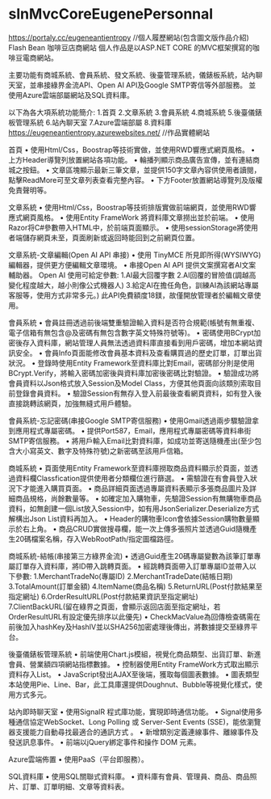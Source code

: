 # slnMvcCoreEugenePersonnal
https://portaly.cc/eugeneantientropy  //個人履歷網站(包含圖文版作品介紹)
Flash Bean 咖啡豆店商網站
個人作品是以ASP.NET CORE 的MVC框架撰寫的咖啡豆電商網站。

主要功能有商城系統、會員系統、發文系統、後臺管理系統，儀錶板系統，站內聊天室，並串接綠界金流API、Open AI API及Google SMTP寄信等外部服務。
並使用Azure雲端部屬網站及SQL資料庫。

以下為各大項系統功能簡介:
1.首頁
2.文章系統
3.會員系統
4.商城系統
5.後臺儀錶板管理系統
6.站內聊天室
7.Azure雲端部屬
8.資料庫
https://eugeneantientropy.azurewebsites.net/ //作品實體網站



首頁
• 使用Html/Css，Boostrap等技術實做，並使用RWD響應式網頁風格。
• 上方Header導覽列放置網站各項功能。
• 輪播列顯示商品廣告宣傳，並有連結商城之按鈕。
• 文章區塊顯示最新三筆文章，並提供150字文章內容供使用者讀閱，點擊ReadMore可至文章列表查看完整內容。
• 下方Footer放置網站導覽列及版權免責聲明等。

文章系統
• 使用Html/Css，Boostrap等技術排版實做前端網頁，並使用RWD響應式網頁風格。
• 使用Entity FrameWork 將資料庫文章撈出並於前端。
• 使用Razor将C#參數帶入HTML中，於前端頁面顯示。
• 使用sessionStorage將使用者端儲存網頁未至，頁面刷新或返回時能回到之前網頁位置。

文章系統-文章編輯(Open AI API 串接)
• 使用 TinyMCE 所見即所得(WYSIWYG)編輯器，提供更方便編輯文章環境。
• 串接Open AI API 提供文案撰寫者AI文案輔助器。
Open AI 使用可給定參數:
1.AI最大回覆字數
2.AI回覆的冒險值(調越高變化程度越大，越小則像公式機器人)
3.給定AI在擔任角色，訓練AI為該網站專屬客服等，使用方式非常多元。)
此API免費額度18鎂，故僅開放管理者於編輯文章使用。

會員系統
• 會員註冊透過前後端雙重驗證輸入資料是否符合規範(帳號有無重複、電子信箱有無包含@及密碼有無包含數字英文特殊符號等)。
• 密碼使用BCrypt加密後存入資料庫，網站管理人員無法透過資料庫直接看到用戶密碼，增加本網站資訊安全。
• 會員Info頁面能修改會員基本資料及查看購買過的歷史訂單，訂單出貨狀況。
• 登錄時使用Entity Framework至資料庫比對Email，密碼部分則是使用BCrypt.Verify，將輸入密碼加密後與資料庫加密後密碼比對驗證。
• 驗證成功將會員資料以Json格式放入Session及Model Class，方便其他頁面向該類別索取目前登錄會員資料。
• 驗證Session有無存入登入前最後查看網頁資料，如有登入後直接跳轉該網頁，加強無縫式用戶體驗。

會員系統-忘記密碼(串接Google SMTP寄信服務)
• 使用Gmail透過兩步驟驗證拿到應用程式專屬密碼。
• 提供Port587，Email，應用程式專屬密碼等資料串街SMTP寄信服務。
• 將用戶輸入Email比對資料庫，如成功並寄送隨機產出(至少包含大小寫英文、數字及特殊符號)之新密碼至該用戶信箱。

商城系統
• 頁面使用Entity Framework至資料庫撈取商品資料顯示於頁面，並透過資料欄Classfication提供使用者分類欄位進行篩選。
• 需驗證在有會員登入狀況下才能進入購買頁面。
• 商品詳細頁面透過專屬資料表顯示多張商品圖片及詳細商品規格，尚餘數量等。
• 如確定加入購物車，先驗證Session有無購物車商品資料，如無創建一個List放入Session中，如有用JsonSerializer.Deserialize方式解構出Json List資料再加入。
• Header的購物車Icon會依據Session購物數量顯示於右上角。
• 商品CRUD實做搜尋欄，能一次上傳多張照片並透過Guid隨機產生20碼檔案名稱，存入WebRootPath/指定圖檔路徑。

商城系統-結帳(串接第三方綠界金流)
• 透過Guid產生20碼專屬變數為該筆訂單專屬訂單存入資料庫，將ID帶入跳轉頁面。
• 經跳轉頁面帶入訂單專屬ID並帶入以下參數:
1.MerchantTradeNo(專屬ID)
2.MerchantTradeDate(結帳日期)
3.TotalAmount(訂單金額)
4.ItemName(商品名稱)
5.ReturnURL(Post付款結果至指定網址)
6.OrderResultURL(Post付款結果資訊至指定網址)
7.ClientBackURL(留在綠界之頁面，會顯示返回店面至指定網址，若OrderResultURL有設定優先排序以此優先)
• CheckMacValue為回傳檢查碼需在前後加入hashKey及HashIV並以SHA256加密處理後傳出，將數據提交至綠界平台。


後臺儀錶板管理系統
• 前端使用Chart.js模組，視覺化商品類型、出貨訂單、新進會員、營業額四項網站指標數據。
• 控制器使用Entity FrameWork方式取出顯示資料存入List。
• JavaScript發出AJAX至後端，獲取每個圖表數據。
• 圖表類型本站使用Pie、Line、Bar，此工具庫還提供Doughnut、Bubble等視覺化樣式，使用方式多元。

站內即時聊天室
• 使用SignalR 程式庫功能，實現即時通信功能。
• Signal使用多種通信協定WebSocket、Long Polling 或 Server-Sent Events (SSE)，能依瀏覽器支援能力自動尋找最適合的通訊方式 。
• 新增類別定義連線事件、離線事件及發送訊息事件。
• 前端以jQuery綁定事件和操作 DOM 元素。

Azure雲端佈置
• 使用PaaS（平台即服務）。

SQL資料庫
• 使用SQL關聯式資料庫。
• 資料庫有會員、管理員、商品、商品照片、訂單、訂單明細、文章等資料表。
